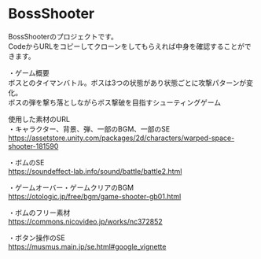 # BossShooter
BossShooterのプロジェクトです。  
CodeからURLをコピーしてクローンをしてもらえれば中身を確認することができます。

・ゲーム概要  
ボスとのタイマンバトル。ボスは3つの状態があり状態ごとに攻撃パターンが変化。  
ボスの弾を撃ち落としながらボス撃破を目指すシューティングゲーム  

使用した素材のURL  
・キャラクター、背景、弾、一部のBGM、一部のSE  
https://assetstore.unity.com/packages/2d/characters/warped-space-shooter-181590

・ボムのSE  
https://soundeffect-lab.info/sound/battle/battle2.html

・ゲームオーバー・ゲームクリアのBGM  
https://otologic.jp/free/bgm/game-shooter-gb01.html

・ボムのフリー素材  
https://commons.nicovideo.jp/works/nc372852

・ボタン操作のSE  
https://musmus.main.jp/se.html#google_vignette
